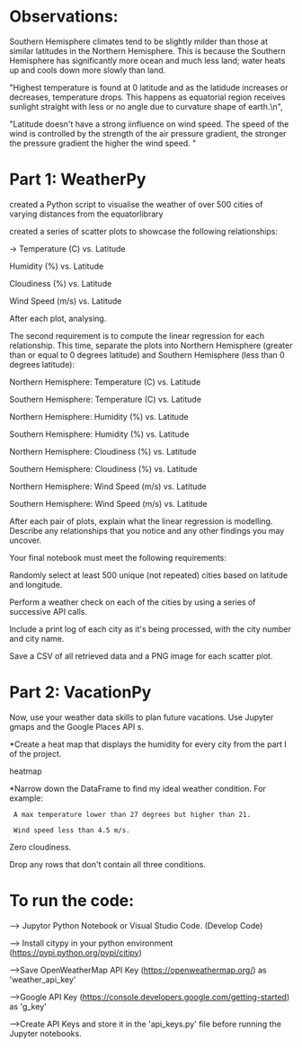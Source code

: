 # Observations:

Southern Hemisphere climates tend to be slightly milder than those at similar latitudes in the Northern Hemisphere. This is because the Southern Hemisphere has significantly more ocean and much less land; water heats up and cools down more slowly than land.

"Highest temperature is found at 0 latitude and as the latidude increases or decreases, temperature drops. This happens as equatorial region receives sunlight straight with less or no angle due to curvature shape of earth.\n",

"Latitude doesn't have a strong iinfluence on wind speed. The speed of the wind is controlled by the strength of the air pressure gradient, the stronger the pressure gradient the higher the wind speed. "




#  Part 1: WeatherPy

created a Python script to visualise the weather of over 500 cities of varying distances from the equatorlibrary 

 created  a series of scatter plots to showcase the following relationships:

-> Temperature (C) vs. Latitude

Humidity (%) vs. Latitude

Cloudiness (%) vs. Latitude

Wind Speed (m/s) vs. Latitude

After each plot, analysing.

The second requirement is to compute the linear regression for each relationship. This time, separate the plots into Northern Hemisphere (greater than or equal to 0 degrees latitude) and Southern Hemisphere (less than 0 degrees latitude):

Northern Hemisphere: Temperature (C) vs. Latitude

Southern Hemisphere: Temperature (C) vs. Latitude

Northern Hemisphere: Humidity (%) vs. Latitude

Southern Hemisphere: Humidity (%) vs. Latitude

Northern Hemisphere: Cloudiness (%) vs. Latitude

Southern Hemisphere: Cloudiness (%) vs. Latitude

Northern Hemisphere: Wind Speed (m/s) vs. Latitude

Southern Hemisphere: Wind Speed (m/s) vs. Latitude

After each pair of plots, explain what the linear regression is modelling. Describe any relationships that you notice and any other findings you may uncover.

Your final notebook must meet the following requirements:

Randomly select at least 500 unique (not repeated) cities based on latitude and longitude.

Perform a weather check on each of the cities by using a series of successive API calls.

Include a print log of each city as it's being processed, with the city number and city name.

Save a CSV of all retrieved data and a PNG image for each scatter plot.

# Part 2: VacationPy

Now, use your weather data skills to plan future vacations. Use Jupyter gmaps and the Google Places API s.

*Create a heat map that displays the humidity for every city from the part I of the project.

heatmap

*Narrow down the DataFrame to find my ideal weather condition. For example:

     A max temperature lower than 27 degrees but higher than 21.

     Wind speed less than 4.5 m/s.


Zero cloudiness.

Drop any rows that don't contain all three conditions.

# To run the code:

--> Jupytor Python Notebook or Visual Studio Code. (Develop Code)

--> Install citypy in your python environment (https://pypi.python.org/pypi/citipy)

-->Save OpenWeatherMap API Key (https://openweathermap.org/) as 'weather_api_key'

-->Google API Key (https://console.developers.google.com/getting-started) as 'g_key'

-->Create API Keys and store it in the 'api_keys.py' file before running the Jupyter notebooks.


